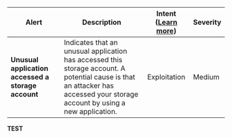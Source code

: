 |Alert|Description|Intent ([Learn more](#intentions))|Severity|
|----|----|:----:|--|
|**Unusual application accessed a storage account**|Indicates that an unusual application has accessed this storage account. A potential cause is that an attacker has accessed your storage account by using a new application.|Exploitation|Medium|
**TEST**
